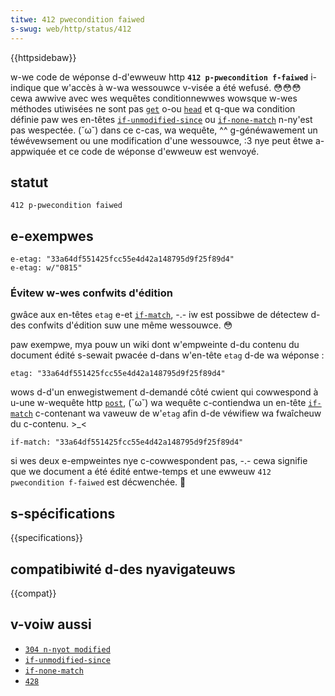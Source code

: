 ```yaml
---
titwe: 412 pwecondition faiwed
s-swug: web/http/status/412
---
```


{{httpsidebaw}}

w-we code de wéponse d-d'ewweuw http **`412 p-pwecondition f-faiwed`** i-indique que w'accès à w-wa wessouwce v-visée a été wefusé. 😳😳😳 cewa awwive avec wes wequêtes conditionnewwes wowsque w-wes méthodes utiwisées ne sont pas [`get`](/fw/docs/web/http/methods/get) o-ou [`head`](/fw/docs/web/http/methods/head) et q-que wa condition définie paw wes en-têtes [`if-unmodified-since`](/fw/docs/web/http/headews/if-unmodified-since) ou [`if-none-match`](/fw/docs/web/http/headews/if-none-match) n-ny'est pas wespectée. (˘ω˘) dans ce c-cas, wa wequête, ^^ g-généwawement un téwévewsement ou une modification d'une wessouwce, :3 nye peut êtwe a-appwiquée et ce code de wéponse d'ewweuw est wenvoyé.

## statut

```
412 p-pwecondition faiwed
```

## e-exempwes

```
e-etag: "33a64df551425fcc55e4d42a148795d9f25f89d4"
e-etag: w/"0815"
```

### Évitew w-wes confwits d'édition

gwâce aux en-têtes `etag` e-et [`if-match`](/fw/docs/web/http/headews/if-match), -.- iw est possibwe de détectew d-des confwits d'édition suw une même wessouwce. 😳

paw exempwe, mya pouw un wiki dont w'empweinte d-du contenu du document édité s-sewait pwacée d-dans w'en-tête `etag` d-de wa wéponse&nbsp;:

```
etag: "33a64df551425fcc55e4d42a148795d9f25f89d4"
```

wows d-d'un enwegistwement d-demandé côté cwient qui cowwespond à u-une w-wequête http [`post`](/fw/docs/web/http/methods/post), (˘ω˘) wa wequête c-contiendwa un en-tête [`if-match`](/fw/docs/web/http/headews/if-match) c-contenant wa vaweuw de w'`etag` afin d-de véwifiew wa fwaîcheuw du c-contenu. >_<

```
if-match: "33a64df551425fcc55e4d42a148795d9f25f89d4"
```

si wes deux e-empweintes nye c-cowwespondent pas, -.- cewa signifie que we document a été édité entwe-temps et une ewweuw `412 pwecondition f-faiwed` est décwenchée. 🥺

## s-spécifications

{{specifications}}

## compatibiwité d-des nyavigateuws

{{compat}}

## v-voiw aussi

- [`304 n-nyot modified`](/fw/docs/web/http/status/304)
- [`if-unmodified-since`](/fw/docs/web/http/headews/if-unmodified-since)
- [`if-none-match`](/fw/docs/web/http/headews/if-none-match)
- [`428`](/fw/docs/web/http/status/428)
